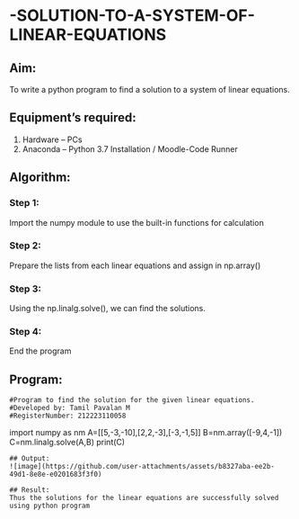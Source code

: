 # -SOLUTION-TO-A-SYSTEM-OF-LINEAR-EQUATIONS
## Aim:
To write a python program to find a solution to a system of linear equations.
## Equipment’s required:
1. 	Hardware – PCs
2. 	Anaconda – Python 3.7 Installation / Moodle-Code Runner
## Algorithm:
### Step 1: 
Import the numpy module to use the built-in functions for calculation
### Step 2: 
Prepare the lists from each linear equations and assign in np.array()
### Step 3: 
Using the np.linalg.solve(), we can find the solutions.
### Step 4: 
End the program
## Program:
```
#Program to find the solution for the given linear equations.
#Developed by: Tamil Pavalan M
#RegisterNumber: 212223110058
```
import numpy as nm
A=[[5,-3,-10],[2,2,-3],[-3,-1,5]]
B=nm.array([-9,4,-1])
C=nm.linalg.solve(A,B)
print(C)
```
## Output:
![image](https://github.com/user-attachments/assets/b8327aba-ee2b-49d1-8e8e-e0201683f3f0)

## Result: 
Thus the solutions for the linear equations are successfully solved using python program

